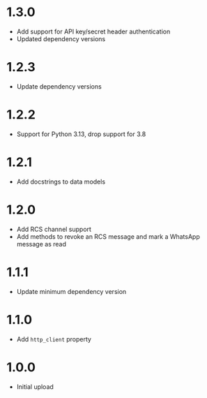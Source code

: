 # 1.3.0
- Add support for API key/secret header authentication
- Updated dependency versions

# 1.2.3
- Update dependency versions

# 1.2.2
- Support for Python 3.13, drop support for 3.8

# 1.2.1
- Add docstrings to data models

# 1.2.0
- Add RCS channel support
- Add methods to revoke an RCS message and mark a WhatsApp message as read

# 1.1.1
- Update minimum dependency version

# 1.1.0
- Add `http_client` property

# 1.0.0
- Initial upload
